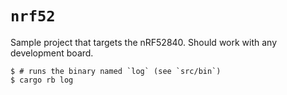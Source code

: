 # `nrf52`

Sample project that targets the nRF52840. Should work with any development board.

``` console
$ # runs the binary named `log` (see `src/bin`)
$ cargo rb log
```
